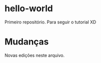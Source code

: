 # hello-world
Primeiro repositório. Para seguir o tutorial XD

# Mudanças

Novas edições neste arquivo.
